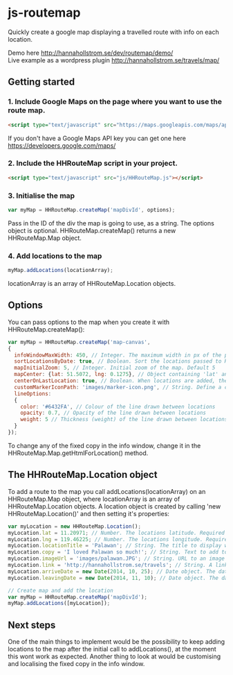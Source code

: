 # js-routemap
Quickly create a google map displaying a travelled route with info on each location.

Demo here http://hannahollstrom.se/dev/routemap/demo/  
Live example as a wordpress plugin http://hannahollstrom.se/travels/map/

## Getting started
### 1. Include Google Maps on the page where you want to use the route map.
```html
<script type="text/javascript" src="https://maps.googleapis.com/maps/api/js?key=REPLACE_WITH_GOOGLE_MAPS_API_KEY"></script>
```
If you don't have a Google Maps API key you can get one here https://developers.google.com/maps/
### 2. Include the HHRouteMap script in your project.
```html
<script type="text/javascript" src="js/HHRouteMap.js"></script>
```
### 3. Initialise the map  
```js
var myMap = HHRouteMap.createMap('mapDivId', options);
```
Pass in the ID of the div the map is going to use, as a string. The options object is optional. HHRouteMap.createMap() returns a new HHRouteMap.Map object.
### 4. Add locations to the map
```js
myMap.addLocations(locationArray);
```
locationArray is an array of HHRouteMap.Location objects.

## Options

You can pass options to the map when you create it with HHRouteMap.createMap():  
```js
var myMap = HHRouteMap.createMap('map-canvas',
{
  infoWindowMaxWidth: 450, // Integer. The maximum width in px of the popup window for each location. Default 450  
  sortLocationsByDate: true, // Boolean. Sort the locations passed to HHRouteMap.Map.addLocations(locationArray) by their arriveDate and leavingDate properties. Requires all locations to have leaving and/or arrive date set to work properly. Default true
  mapInitialZoom: 5, // Integer. Initial zoom of the map. Default 5
  mapCenter: {lat: 51.5072, lng: 0.1275}, // Object containing 'lat' and 'lng' properties. Defines the map's initial center Default {lat: 51.5072, lng: 0.1275}
  centerOnLastLocation: true, // Boolean. When locations are added, the map will automatically center on the last one. Default true
  customMarkerIconPath: 'images/marker-icon.png', // String. Define a custom marker icon, can be absolute or relative path. Uses the original Google map pin by default.
  lineOptions:
  {
    color: '#6432FA', // Colour of the line drawn between locations
    opacity: 0.7, // Opacity of the line drawn between locations
    weight: 5 // Thickness (weight) of the line drawn between locations
  }
});
```

To change any of the fixed copy in the info window, change it in the HHRouteMap.Map.getHtmlForLocation() method. 


## The HHRouteMap.Location object
To add a route to the map you call addLocations(locationArray) on an HHRouteMap.Map object, where locationArray is an array of HHRouteMap.Location objects. A location object is created by calling 'new HHRouteMap.Location()' and then setting it's properties:  
```js
var myLocation = new HHRouteMap.Location();
myLocation.lat = 11.20971; // Number. The locations latitude. Required
myLocation.lng = 119.46225; // Number. The locations longitude. Required
myLocation.locationTitle = 'Palawan'; // String. The title to display when clicking the location icon on the map. Required
myLocation.copy = 'I loved Palawan so much!'; // String. Text to add to the location's info window.  
myLocation.imageUrl = 'images/palawan.JPG'; // String. URL to an image to show when clicking the location icon on the map.
myLocation.link = 'http://hannahollstrom.se/travels'; // String. A link to add to the location's info window. Will link with the copy 'Read about my experience in *locationTitle* here'.
myLocation.arriveDate = new Date(2014, 10, 25); // Date object. The date arrived at this location. Will be used to order the locations if map setting sortLocationsByDate is set to true.
myLocation.leavingDate = new Date(2014, 11, 10); // Date object. The date leaving at location. Will be used to order the locations if map setting sortLocationsByDate is set to true  

// Create map and add the location
var myMap = HHRouteMap.createMap('mapDivId');
myMap.addLocations([myLocation]);
```

## Next steps
One of the main things to implement would be the possibility to keep adding locations to the map after the initial call to addLocations(), at the moment this wont work as expected. Another thing to look at would be customising and localising the fixed copy in the info window.
